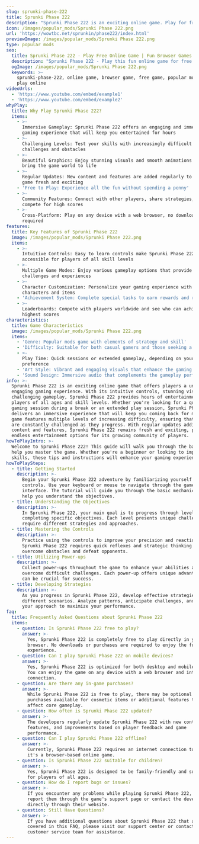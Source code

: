 ```yaml
---
slug: sprunki-phase-222
title: Sprunki Phase 222
description: "Sprunki Phase 222 is an exciting online game. Play for free directly in your browser!"
icon: /images/popular_mods/Sprunki Phase 222.png
url: 'https://wowtbc.net/sprunkin/phase222/index.html'
previewImage: /images/popular_mods/Sprunki Phase 222.png
type: popular mods
seo:
  title: Sprunki Phase 222 - Play Free Online Game | Fun Browser Games
  description: "Sprunki Phase 222 - Play this fun online game for free in your browser. No download required!"
  ogImage: /images/popular_mods/Sprunki Phase 222.png
  keywords: >-
    sprunki-phase-222, online game, browser game, free game, popular mods game,
    play online
videoUrls:
  - 'https://www.youtube.com/embed/example1'
  - 'https://www.youtube.com/embed/example2'
whyPlay:
  title: Why Play Sprunki Phase 222?
  items:
    - >-
      Immersive Gameplay: Sprunki Phase 222 offers an engaging and immersive
      gaming experience that will keep you entertained for hours
    - >-
      Challenging Levels: Test your skills with increasingly difficult
      challenges and obstacles
    - >-
      Beautiful Graphics: Enjoy stunning visuals and smooth animations that
      bring the game world to life
    - >-
      Regular Updates: New content and features are added regularly to keep the
      game fresh and exciting
    - 'Free to Play: Experience all the fun without spending a penny'
    - >-
      Community Features: Connect with other players, share strategies, and
      compete for high scores
    - >-
      Cross-Platform: Play on any device with a web browser, no downloads
      required
features:
  title: Key Features of Sprunki Phase 222
  image: /images/popular_mods/Sprunki Phase 222.png
  items:
    - >-
      Intuitive Controls: Easy to learn controls make Sprunki Phase 222
      accessible for players of all skill levels
    - >-
      Multiple Game Modes: Enjoy various gameplay options that provide different
      challenges and experiences
    - >-
      Character Customization: Personalize your gaming experience with unique
      characters and items
    - 'Achievement System: Complete special tasks to earn rewards and recognition'
    - >-
      Leaderboards: Compete with players worldwide and see who can achieve the
      highest scores
characteristics:
  title: Game Characteristics
  image: /images/popular_mods/Sprunki Phase 222.png
  items:
    - 'Genre: Popular mods game with elements of strategy and skill'
    - 'Difficulty: Suitable for both casual gamers and those seeking a challenge'
    - >-
      Play Time: Quick sessions or extended gameplay, depending on your
      preference
    - 'Art Style: Vibrant and engaging visuals that enhance the gaming experience'
    - 'Sound Design: Immersive audio that complements the gameplay perfectly'
info: >-
  Sprunki Phase 222 is an exciting online game that offers players a unique and
  engaging gaming experience. With its intuitive controls, stunning visuals, and
  challenging gameplay, Sprunki Phase 222 provides hours of entertainment for
  players of all ages and skill levels. Whether you're looking for a quick
  gaming session during a break or an extended play session, Sprunki Phase 222
  delivers an immersive experience that will keep you coming back for more. The
  game features multiple levels of increasing difficulty, ensuring that players
  are constantly challenged as they progress. With regular updates adding new
  content and features, Sprunki Phase 222 remains fresh and exciting, providing
  endless entertainment options for its growing community of players.
howToPlayIntro: >-
  Welcome to Sprunki Phase 222! This guide will walk you through the basics and
  help you master the game. Whether you're a beginner or looking to improve your
  skills, these tips and instructions will enhance your gaming experience.
howToPlaySteps:
  - title: Getting Started
    description: >-
      Begin your Sprunki Phase 222 adventure by familiarizing yourself with the
      controls. Use your keyboard or mouse to navigate through the game
      interface. The tutorial will guide you through the basic mechanics and
      help you understand the objectives.
  - title: Understanding the Objectives
    description: >-
      In Sprunki Phase 222, your main goal is to progress through levels by
      completing specific objectives. Each level presents unique challenges that
      require different strategies and approaches.
  - title: Mastering the Controls
    description: >-
      Practice using the controls to improve your precision and reaction time.
      Sprunki Phase 222 requires quick reflexes and strategic thinking to
      overcome obstacles and defeat opponents.
  - title: Utilizing Power-ups
    description: >-
      Collect power-ups throughout the game to enhance your abilities and
      overcome difficult challenges. Each power-up offers unique advantages that
      can be crucial for success.
  - title: Developing Strategies
    description: >-
      As you progress in Sprunki Phase 222, develop effective strategies for
      different scenarios. Analyze patterns, anticipate challenges, and adapt
      your approach to maximize your performance.
faq:
  title: Frequently Asked Questions about Sprunki Phase 222
  items:
    - question: Is Sprunki Phase 222 free to play?
      answer: >-
        Yes, Sprunki Phase 222 is completely free to play directly in your web
        browser. No downloads or purchases are required to enjoy the full game
        experience.
    - question: Can I play Sprunki Phase 222 on mobile devices?
      answer: >-
        Yes, Sprunki Phase 222 is optimized for both desktop and mobile play.
        You can enjoy the game on any device with a web browser and internet
        connection.
    - question: Are there any in-game purchases?
      answer: >-
        While Sprunki Phase 222 is free to play, there may be optional in-game
        purchases available for cosmetic items or additional features that don't
        affect core gameplay.
    - question: How often is Sprunki Phase 222 updated?
      answer: >-
        The developers regularly update Sprunki Phase 222 with new content,
        features, and improvements based on player feedback and game
        performance.
    - question: Can I play Sprunki Phase 222 offline?
      answer: >-
        Currently, Sprunki Phase 222 requires an internet connection to play as
        it's a browser-based online game.
    - question: Is Sprunki Phase 222 suitable for children?
      answer: >-
        Yes, Sprunki Phase 222 is designed to be family-friendly and suitable
        for players of all ages.
    - question: How do I report bugs or issues?
      answer: >-
        If you encounter any problems while playing Sprunki Phase 222, you can
        report them through the game's support page or contact the developers
        directly through their website.
    - question: Still Have Questions?
      answer: >-
        If you have additional questions about Sprunki Phase 222 that aren't
        covered in this FAQ, please visit our support center or contact our
        customer service team for assistance.
---
```


